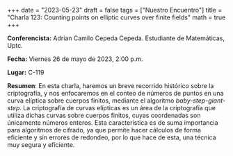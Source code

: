 +++
date  = "2023-05-23"
draft = false
tags  = ["Nuestro Encuentro"]
title = "Charla 123: Counting points on elliptic curves over finite fields"
math  = true
+++

**Conferencista:** Adrian Camilo Cepeda Cepeda. Estudiante de Matemáticas, Uptc.

**Fecha:** Viernes 26 de mayo de 2023, 2:00 p.m.

**Lugar:** C-119

**Resumen**: En esta charla, haremos un breve recorrido histórico sobre la criptografía, y nos enfocaremos en el conteo de números de puntos en una curva elíptica sobre cuerpos finitos, mediante el algoritmo *baby-step-giant-step*. La criptografía de curvas elípticas es un área de la criptografía que utiliza dichas curvas sobre cuerpos finitos, cuyas coordenadas son únicamente números enteros. Esta característica es de suma importancia para algoritmos de cifrado, ya que permite hacer cálculos de forma eficiente y sin errores de redondeo, por lo que hace de esta, una técnica muy segura y eficiente. 
